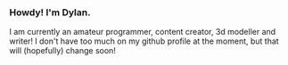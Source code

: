 ### Howdy! I'm Dylan.

I am currently an amateur programmer, content creator, 3d modeller and writer!
I don't have too much on my github profile at the moment, but that will (hopefully) change soon!
